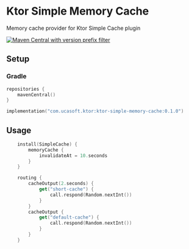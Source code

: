 # Ktor Simple Memory Cache
Memory cache provider for Ktor Simple Cache plugin

[![Maven Central with version prefix filter](https://img.shields.io/maven-central/v/com.ucasoft.ktor/ktor-simple-memory-cache/0.1.0?color=blue)](https://search.maven.org/artifact/com.ucasoft.ktor/ktor-simple-memory-cache/0.1.0/jar)
## Setup
### Gradle
```kotlin
repositories {
    mavenCentral()
}

implementation("com.ucasoft.ktor:ktor-simple-memory-cache:0.1.0")
```
## Usage
```kotlin
    install(SimpleCache) {
        memoryCache {
            invalidateAt = 10.seconds
        }
    }

    routing {
        cacheOutput(2.seconds) {
            get("short-cache") {
                call.respond(Random.nextInt())
            }
        }
        cacheOutput {
            get("default-cache") {
                call.respond(Random.nextInt())
            }
        }
    }
```